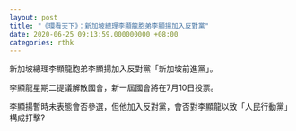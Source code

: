 ```yaml
---
layout: post
title: "《環看天下》：新加坡總理李顯龍胞弟李顯揚加入反對黨"
date: 2020-06-25 09:13:59.000000000 +08:00
categories: rthk
---
```


新加坡總理李顯龍胞弟李顯揚加入反對黨「新加坡前進黨」。

李顯龍星期二提議解散國會，新一屆國會將在7月10日投票。

李顯揚暫時未表態會否參選，但他加入反對黨，會否對李顯龍以致「人民行動黨」構成打擊?
